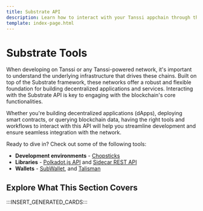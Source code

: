 ```yaml
---
title: Substrate API
description: Learn how to interact with your Tanssi appchain through the Substrate API, including how to use the Polkadot.js API, the Sidecar API, Chopsticks, and more.
template: index-page.html
---
```


# Substrate Tools

When developing on Tanssi or any Tanssi-powered network, it's important to understand the underlying infrastructure that drives these chains. Built on top of the Substrate framework, these networks offer a robust and flexible foundation for building decentralized applications and services. Interacting with the Substrate API is key to engaging with the blockchain's core functionalities.

Whether you're building decentralized applications (dApps), deploying smart contracts, or querying blockchain data, having the right tools and workflows to interact with this API will help you streamline development and ensure seamless integration with the network.

Ready to dive in? Check out some of the following tools:

- **Development environments** - [Chopsticks](/builders/toolkit/substrate-api/dev-env/chopsticks/)
- **Libraries** - [Polkadot.js API](/builders/toolkit/substrate-api/libraries/polkadot-js-api/) and [Sidecar REST API](/builders/toolkit/substrate-api/libraries/sidecar-api/)
- **Wallets** - [SubWallet](/builders/toolkit/ethereum-api/wallets/subwallet/), and [Talisman](/builders/toolkit/ethereum-api/wallets/talisman/)

## Explore What This Section Covers

:::INSERT_GENERATED_CARDS:::
